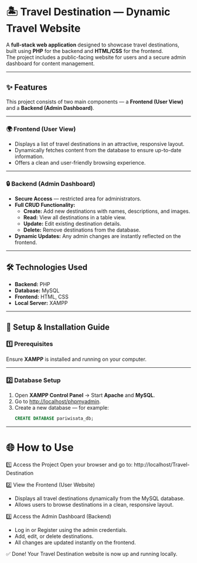# 🏝️ Travel Destination — Dynamic Travel Website
A **full-stack web application** designed to showcase travel destinations, built using **PHP** for the backend and **HTML/CSS** for the frontend.  
The project includes a public-facing website for users and a secure admin dashboard for content management.

---

## ✨ Features
This project consists of two main components — a **Frontend (User View)** and a **Backend (Admin Dashboard)**.

---

### 🌍 Frontend (User View)
- Displays a list of travel destinations in an attractive, responsive layout.  
- Dynamically fetches content from the database to ensure up-to-date information.  
- Offers a clean and user-friendly browsing experience.  

---

### 🔒 Backend (Admin Dashboard)
- **Secure Access** — restricted area for administrators.  
- **Full CRUD Functionality:**
  - **Create:** Add new destinations with names, descriptions, and images.  
  - **Read:** View all destinations in a table view.  
  - **Update:** Edit existing destination details.  
  - **Delete:** Remove destinations from the database.  
- **Dynamic Updates:** Any admin changes are instantly reflected on the frontend.  

---

## 🛠️ Technologies Used
- **Backend:** PHP  
- **Database:** MySQL  
- **Frontend:** HTML, CSS  
- **Local Server:** XAMPP  

---

## 🚀 Setup & Installation Guide

### 1️⃣ Prerequisites
Ensure **XAMPP** is installed and running on your computer.

---

### 2️⃣ Database Setup
1. Open **XAMPP Control Panel** → Start **Apache** and **MySQL**.  
2. Go to [http://localhost/phpmyadmin](http://localhost/phpmyadmin).  
3. Create a new database — for example:  
   ```sql
   CREATE DATABASE pariwisata_db;

---

# 🌐 How to Use

1️⃣ Access the Project
Open your browser and go to:
http://localhost/Travel-Destination

2️⃣ View the Frontend (User Website)
- Displays all travel destinations dynamically from the MySQL database.
- Allows users to browse destinations in a clean, responsive layout.

3️⃣ Access the Admin Dashboard (Backend)
- Log in or Register using the admin credentials.
- Add, edit, or delete destinations.
- All changes are updated instantly on the frontend.

✅ Done!
Your Travel Destination website is now up and running locally.

